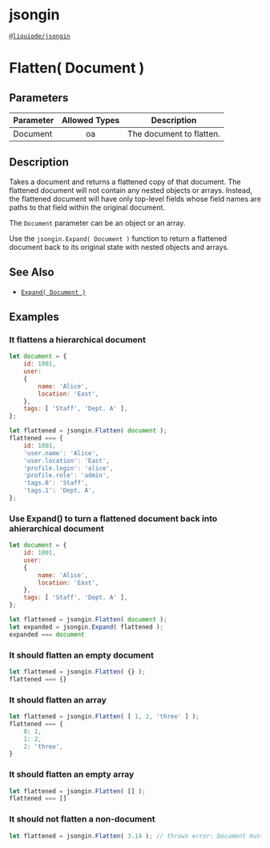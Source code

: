 # jsongin
[`@liquiode/jsongin`](https://github.com/liquicode/jsongin)


# Flatten( Document )


## Parameters

| **Parameter** | **Allowed Types** | **Description**                          |
|---------------|:-----------------:|------------------------------------------|
| Document      |        oa         | The document to flatten.                 |


## Description

Takes a document and returns a flattened copy of that document.
The flattened document will not contain any nested objects or arrays.
Instead, the flattened document will have only top-level fields whose field names are paths
  to that field within the original document.

The `Document` parameter can be an object or an array.

Use the `jsongin.Expand( Document )` function to return a flattened document back to its
  original state with nested objects and arrays.


## See Also

- [`Expand( Document )`](./Expand.md)


## Examples


### It flattens a hierarchical document
```js
let document = {
	id: 1001,
	user:
	{
		name: 'Alice',
		location: 'East',
	},
	tags: [ 'Staff', 'Dept. A' ],
};

let flattened = jsongin.Flatten( document );
flattened === {
	id: 1001,
	'user.name': 'Alice',
	'user.location': 'East',
	'profile.login': 'alice',
	'profile.role': 'admin',
	'tags.0': 'Staff',
	'tags.1': 'Dept. A',
};
```

### Use Expand() to turn a flattened document back into ahierarchical document
```js
let document = {
	id: 1001,
	user:
	{
		name: 'Alice',
		location: 'East',
	},
	tags: [ 'Staff', 'Dept. A' ],
};

let flattened = jsongin.Flatten( document );
let expanded = jsongin.Expand( flattened );
expanded === document
```

### It should flatten an empty document
```js
let flattened = jsongin.Flatten( {} );
flattened === {}
```

### It should flatten an array
```js
let flattened = jsongin.Flatten( [ 1, 2, 'three' ] );
flattened === {
	0: 1,
	1: 2,
	2: 'three',
}
```

### It should flatten an empty array
```js
let flattened = jsongin.Flatten( [] );
flattened === []
```

### It should not flatten a non-document
```js
let flattened = jsongin.Flatten( 3.14 ); // throws error: Document must be an object or array.
```

